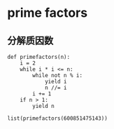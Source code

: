 # prime factors

## 分解质因数

```
def primefactors(n):
    i = 2
    while i * i <= n:
        while not n % i:
            yield i
            n //= i
        i += 1
    if n > 1:
        yield n

list(primefactors(600851475143))
```


